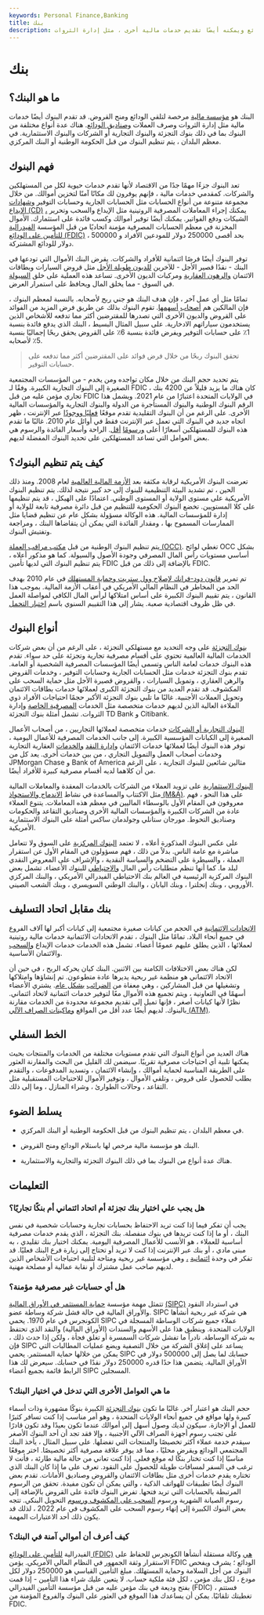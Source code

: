 ```yaml
---
keywords: Personal Finance,Banking
title: بنك
description: البنك هو مؤسسة مالية مرخصة كمستلم للودائع ويمكنه أيضًا تقديم خدمات مالية أخرى ، مثل إدارة الثروات.
---
```


# بنك
## ما هو البنك؟

البنك هو [مؤسسة مالية](/financialinstitution) مرخصة لتلقي الودائع ومنح القروض. قد تقدم البنوك أيضًا خدمات مالية مثل إدارة الثروات وصرف العملات [وصناديق الودائع](/safe-deposit-box). هناك عدة أنواع مختلفة من البنوك بما في ذلك بنوك التجزئة والبنوك التجارية أو الشركات والبنوك الاستثمارية. في معظم البلدان ، يتم تنظيم البنوك من قبل الحكومة الوطنية أو البنك المركزي.

## فهم البنوك

تعد البنوك جزءًا مهمًا جدًا من الاقتصاد لأنها تقدم خدمات حيوية لكل من المستهلكين والشركات. كمقدمي خدمات مالية ، فإنهم يوفرون لك مكانًا آمنًا لتخزين أموالك. من خلال مجموعة متنوعة من أنواع الحسابات مثل الحسابات الجارية وحسابات التوفير [وشهادات الإيداع (CD)](/certificateofdeposit) [،](/certificateofdeposit) يمكنك إجراء المعاملات المصرفية الروتينية مثل الإيداع والسحب وتحرير الشيكات ودفع الفواتير. يمكنك أيضًا توفير أموالك وكسب فائدة على استثمارك. الأموال المخزنة في معظم الحسابات المصرفية مؤمنة اتحاديًا من قبل المؤسسة [الفيدرالية للتأمين على الودائع (FDIC)](/fdic) ، بحد أقصى 250000 دولار للمودعين الأفراد و 500000 دولار للودائع المشتركة.

توفر البنوك أيضًا فرصًا ائتمانية للأفراد والشركات. يقرض البنك الأموال التي تودعها في البنك - نقدًا قصير الأجل - للآخرين [للديون طويلة الأجل](/longtermdebt) مثل قروض السيارات وبطاقات الائتمان [والرهون العقارية](/mortgage) ومركبات الديون الأخرى. تساعد هذه العملية على خلق [السيولة](/liquidity) في السوق - مما يخلق المال ويحافظ على استمرار العرض.

تمامًا مثل أي عمل آخر ، فإن هدف البنك هو جني [ربح](/profit) لأصحابه. بالنسبة لمعظم البنوك ، فإن المالكين هم [أصحاب](/shareholder) [أسهمها](/shareholder). تقوم البنوك بذلك عن طريق فرض المزيد من الفوائد على القروض والديون الأخرى التي تصدرها للمقترضين أكثر مما تدفعه للأشخاص الذين يستخدمون سياراتهم الادخارية. على سبيل المثال البسيط ، البنك الذي يدفع فائدة بنسبة 1٪ على حسابات التوفير ويفرض فائدة بنسبة 6٪ على القروض يحقق ربحًا إجماليًا بنسبة 5٪ لأصحابه.

> تحقق البنوك ربحًا من خلال فرض فوائد على المقترضين أكثر مما تدفعه على حسابات التوفير.

>

يتم تحديد حجم البنك من خلال مكان تواجده ومن يخدم - من المؤسسات المجتمعية الصغيرة إلى البنوك التجارية الكبيرة. وفقًا لـ FDIC ، كان هناك ما يزيد قليلاً عن 4200 بنك تجاري مؤمن عليه من قبل FDIC في الولايات المتحدة اعتبارًا من عام 2021. ويشمل هذا الرقم البنوك الوطنية والبنوك المستأجرة من الدولة والبنوك التجارية والمؤسسات المالية الأخرى. على الرغم من أن البنوك التقليدية تقدم موقعًا [فعليًا ووجودًا](/brickandmortar) عبر الإنترنت ، ظهر اتجاه جديد في البنوك التي تعمل عبر الإنترنت فقط في أوائل عام 2010. غالبًا ما تقدم هذه البنوك للمستهلكين أسعارًا أعلى [ورسومًا](/interestrate) [أقل](/interestrate). الراحة وأسعار الفائدة والرسوم هي بعض العوامل التي تساعد المستهلكين على تحديد البنوك المفضلة لديهم.

## كيف يتم تنظيم البنوك؟

تعرضت البنوك الأمريكية لرقابة مكثفة بعد [الأزمة المالية العالمية](/financial-crisis) لعام 2008. ومنذ ذلك الحين ، تم تشديد البيئة التنظيمية للبنوك إلى حد كبير نتيجة لذلك. يتم تنظيم البنوك الأمريكية على مستوى الولاية أو المستوى الوطني. اعتمادًا على الهيكل ، قد يتم تنظيمها على كلا المستويين. تخضع البنوك الحكومية للتنظيم من قبل دائرة مصرفية تابعة للولاية أو إدارة للمؤسسات المالية. هذه الوكالة مسؤولة بشكل عام عن تنظيم قضايا مثل الممارسات المسموح بها ، ومقدار الفائدة التي يمكن أن يتقاضاها البنك ، ومراجعة وتفتيش البنوك.

يتم تنظيم البنوك الوطنية من قبل [مكتب مراقب العملة (OCC)](/office-comptroller-currency-occ). تغطي لوائح OCC بشكل أساسي مستويات رأس المال المصرفي وجودة الأصول والسيولة. كما هو مذكور أعلاه ، يتم تنظيم البنوك التي لديها تأمين FDIC بالإضافة إلى ذلك من قبل FDIC.

تم تمرير [قانون دود-فرانك لإصلاح وول ستريت وحماية المستهلك](/dodd-frank-financial-regulatory-reform-bill) في عام 2010 بهدف الحد من المخاطر في النظام المالي الأمريكي في أعقاب الأزمة المالية. بموجب هذا القانون ، يتم تقييم البنوك الكبيرة على أساس امتلاكها لرأس المال الكافي لمواصلة العمل في ظل ظروف اقتصادية صعبة. يشار إلى هذا التقييم السنوي باسم [اختبار التحمل](/stresstesting).

## أنواع البنوك

[بنوك التجزئة](/retailbanking) على وجه التحديد مع مستهلكي التجزئة ، على الرغم من أن بعض شركات الخدمات المالية العالمية تحتوي على أقسام مصرفية تجارية وتجزئة على حد سواء. تقدم هذه البنوك خدمات لعامة الناس وتسمى أيضًا المؤسسات المصرفية الشخصية أو العامة. تقدم بنوك التجزئة خدمات مثل الحسابات الجارية وحسابات التوفير ، وخدمات القروض والرهن العقاري ، وتمويل السيارات ، والقروض قصيرة الأجل مثل حماية السحب على المكشوف. قد تقدم العديد من بنوك التجزئة الكبرى لعملائها خدمات بطاقات الائتمان وتحويل العملات الأجنبية. غالبًا ما تلبي بنوك التجزئة الأكبر حجمًا احتياجات الأفراد ذوي الملاءة العالية الذين لديهم خدمات متخصصة مثل الخدمات [المصرفية الخاصة](/privatebanking) وإدارة الثروات. تشمل أمثلة بنوك التجزئة TD Bank و Citibank.

[البنوك التجارية أو الشركات](/commercialbank) خدمات متخصصة لعملائها التجاريين ، من أصحاب الأعمال الصغيرة إلى الكيانات المؤسسية الكبيرة. إلى جانب الخدمات المصرفية للأعمال اليومية ، توفر هذه البنوك أيضًا لعملائها خدمات الائتمان [وإدارة النقد](/cash-management) [والخدمات](/cash-management) العقارية التجارية وخدمات أصحاب العمل والتمويل التجاري ، من بين خدمات أخرى. يعد كل من JPMorgan Chase و Bank of America مثالين شائعين للبنوك التجارية ، على الرغم من أن كلاهما لديه أقسام مصرفية كبيرة للأفراد أيضًا.

[البنوك الاستثمارية](/investmentbank) على تزويد العملاء من الشركات بالخدمات المعقدة والمعاملات المالية مثل الاكتتاب والمساعدة في نشاط [الاندماج والاستحواذ (M&A)](/mergersandacquisitions). على هذا النحو ، فهم معروفون في المقام الأول بالوسطاء الماليين في معظم هذه المعاملات. يتنوع العملاء عادة من الشركات الكبيرة والمؤسسات المالية الأخرى وصناديق التقاعد والحكومات وصناديق التحوط. مورجان ستانلي وجولدمان ساكس أمثلة على البنوك الاستثمارية الأمريكية.

على عكس البنوك المذكورة أعلاه ، لا تعتمد [البنوك المركزية](/centralbank) على السوق ولا تتعامل مباشرة مع عامة الناس. بدلاً من ذلك ، فهم مسؤولون في المقام الأول عن استقرار العملة ، والسيطرة على التضخم والسياسة النقدية ، والإشراف على المعروض النقدي لبلد ما. كما أنها تنظم متطلبات رأس المال [والاحتياطي](/requiredreserves) للبنوك الأعضاء. تشمل بعض البنوك المركزية الرئيسية في العالم بنك الاحتياطي الفيدرالي الأمريكي ، والبنك المركزي الأوروبي ، وبنك إنجلترا ، وبنك اليابان ، والبنك الوطني السويسري ، وبنك الشعب الصيني.

## بنك مقابل اتحاد التسليف

[الاتحادات الائتمانية](/creditunion) في الحجم من كيانات صغيرة مجتمعية إلى كيانات أكبر لها آلاف الفروع في جميع أنحاء البلاد. تمامًا مثل البنوك ، تقدم الاتحادات الائتمانية خدمات مالية روتينية لعملائها ، الذين يطلق عليهم عمومًا أعضاء. تشمل هذه الخدمات خدمات الإيداع [والسحب](/withdrawal) والائتمان الأساسية.

لكن هناك بعض الاختلافات الكامنة بين الاثنين. البنك كيان يحركه الربح ، في حين أن الاتحاد الائتماني هو منظمة غير ربحية يديرها عادة متطوعون. تم إنشاؤها وامتلاكها وتشغيلها من قبل المشاركين ، وهي معفاة من [الضرائب](/tax_exempt) [بشكل عام](/tax_exempt). يشتري الأعضاء أسهمًا في التعاونية ، ويتم تجميع هذه الأموال معًا لتوفير خدمات ائتمانية لاتحاد ائتماني. نظرًا لأنها كيانات أصغر ، فإنها تميل إلى تقديم مجموعة محدودة من الخدمات مقارنة بالبنوك. لديهم أيضًا عدد أقل من المواقع [وماكينات الصراف الآلي (ATM)](/atm).

## الخط السفلي

هناك العديد من أنواع البنوك التي تقدم مستويات مختلفة من الخدمات والمنتجات بحيث يمكنها تلبية أي احتياجات مصرفية تقريبًا. سيضمن لك القليل من البحث والمقارنة العثور على الطريقة المناسبة لحماية أموالك ، وإنشاء الائتمان ، وتسديد المدفوعات ، والتقدم بطلب للحصول على قروض ، وتلقي الأموال ، وتوفير الأموال للاحتياجات المستقبلية مثل التقاعد ، وحالات الطوارئ ، وشراء المنازل ، وما إلى ذلك.

## يسلط الضوء

- في معظم البلدان ، يتم تنظيم البنوك من قبل الحكومة الوطنية أو البنك المركزي.

- البنك هو مؤسسة مالية مرخص لها باستلام الودائع ومنح القروض.

- هناك عدة أنواع من البنوك بما في ذلك البنوك التجزئة والتجارية والاستثمارية.

## التعليمات

### هل يجب علي اختيار بنك تجزئة أم اتحاد ائتماني أم بنكًا تجاريًا؟

يجب أن تفكر فيما إذا كنت تريد الاحتفاظ بحسابات تجارية وحسابات شخصية في نفس البنك ، أو ما إذا كنت تريدها في بنوك منفصلة. بنك التجزئة ، الذي يقدم خدمات مصرفية أساسية للعملاء ، هو الأنسب للأعمال المصرفية اليومية. يمكنك اختيار بنك تقليدي ، به مبنى مادي ، أو بنك عبر الإنترنت إذا كنت لا تريد أو تحتاج إلى زيارة فرع البنك فعليًا. قد تفكر في وحدة [ائتمانية](/creditunion) [،](/creditunion) وهي مؤسسة غير ربحية ومتاحة لتلبية احتياجات الأشخاص الذين لديهم صاحب عمل مشترك أو نقابة عمالية أو مصلحة مهنية.

### هل أي حسابات غير مصرفية مؤمنة؟

تتمثل مهمة مؤسسة [حماية المستثمر في الأوراق المالية](/sipc) [(SIPC)](/sipc) في استرداد النقود والأوراق المالية في حالة فشل شركة وساطة عضو. SIPC هي شركة غير ربحية أنشأها الكونجرس في عام 1970. يحمي SIPC عملاء جميع شركات الوساطة المسجلة في الولايات المتحدة. وينطبق هذا على الأسهم والسندات (الأوراق المالية) والنقد الذي تحتفظ به شركة الوساطة. نادراً ما تفشل شركات السمسرة أو تغلق فجأة ، ولكن إذا حدث ذلك ، فإن SIPC يساعد على إغلاق الشركة من خلال التصفية ويضع عمليات المطالبات التي يمكن من خلالها حماية المستثمر. يحمي SIPC حسابك لما يصل إلى 500000 دولار في الأوراق المالية. يتضمن هذا حدًا قدره 250000 دولار نقدًا في حسابك. سيعرض لك هذا الرابط قائمة بجميع أعضاء SIPC المسجلين.

### ما هي العوامل الأخرى التي تدخل في اختيار البنك؟

حجم البنك هو اعتبار آخر. غالبًا ما تكون [بنوك التجزئة](/retailbanking) الكبيرة بنوكًا مشهورة وذات أسماء كبيرة ولها مواقع في جميع أنحاء الولايات المتحدة ، وهو أمر مناسب إذا كنت تسافر كثيرًا للعمل أو الإجازة. سيكون لديك وصول أسهل إلى أموالك عندما تكون بعيدًا وقد تكون قادرًا على تجنب رسوم أجهزة الصراف الآلي الأجنبية ، وإلا فقد تجد أن أحد البنوك الأصغر سيقدم خدمة عملاء أكثر تخصيصًا والمنتجات التي تفضلها. على سبيل المثال ، يأخذ البنك المجتمعي الودائع ويقرض محليًا ، مما قد يوفر علاقة مصرفية أكثر تخصيصًا. اختر موقعًا مناسبًا إذا كنت تختار بنكًا له موقع فعلي. إذا كنت تعاني من حالة مالية طارئة ، فأنت لا ترغب في السفر لمسافات طويلة للحصول على النقود. تعرف على ما إذا كان البنك الذي تختاره يقدم خدمات أخرى مثل بطاقات الائتمان والقروض وصناديق الأمانات. تقدم بعض البنوك أيضًا تطبيقات للهواتف الذكية ، والتي يمكن أن تكون مفيدة. تحقق من الرسوم المرتبطة بالحسابات التي تريد فتحها. تفرض البنوك فائدة على القروض بالإضافة إلى رسوم الصيانة الشهرية ورسوم [السحب على المكشوف ورسوم](/overdraft) التحويل البنكي. تتجه بعض البنوك الكبيرة إلى إنهاء رسوم السحب على المكشوف في عام 2022 ، لذلك قد يكون ذلك أحد الاعتبارات المهمة.

### كيف أعرف أن أموالي آمنة في البنك؟

الفيدرالية [للتأمين على الودائع (FDIC)](/fdic) [هي](/fdic) وكالة مستقلة أنشأها الكونجرس للحفاظ على الاستقرار وثقة الجمهور في النظام المالي الأمريكي. يؤمن FDIC الودائع ؛ يشرف ويفحص البنوك من أجل السلامة وحماية المستهلك. مبلغ التأمين القياسي هو 250000 دولار لكل مودع ، لكل بنك مؤمن ، لكل فئة ملكية حساب. لا يتعين عليك شراء هذا التأمين - إذا قمت بفتح وديعة في بنك مؤمن عليه من قبل مؤسسة التأمين الفيدرالي (FDIC) ، فستتم تغطيتك تلقائيًا. يمكن أن يساعدك هذا الموقع في العثور على البنوك والفروع المؤمنة من FDIC.

